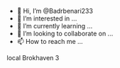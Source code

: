 - 👋 Hi, I’m @Badrbenari233
- 👀 I’m interested in ...
- 🌱 I’m currently learning ...
- 💞️ I’m looking to collaborate on ...
- 📫 How to reach me ...

<!---
Badrbenari233/Badrbenari233 is a ✨ special ✨ repository because its `README.md` (this file) appears on your GitHub profile.
You can click the Preview link to take a look at your changes.
--->local Brokhaven 3

